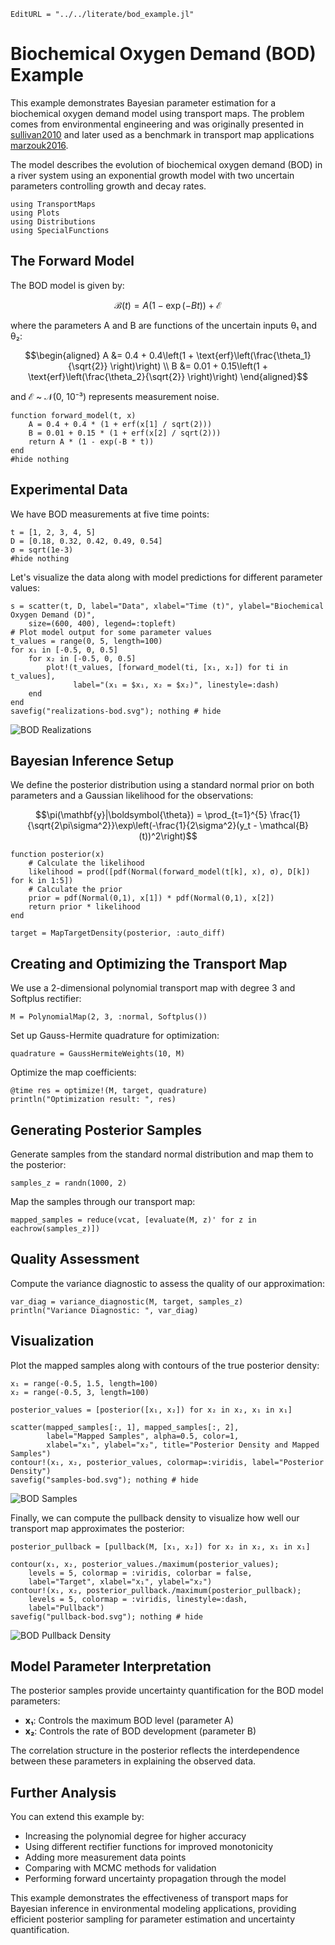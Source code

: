 ```@meta
EditURL = "../../literate/bod_example.jl"
```

# Biochemical Oxygen Demand (BOD) Example

This example demonstrates Bayesian parameter estimation for a biochemical oxygen
demand model using transport maps. The problem comes from environmental engineering
and was originally presented in [sullivan2010](@cite) and later used as a benchmark
in transport map applications [marzouk2016](@cite).

The model describes the evolution of biochemical oxygen demand (BOD) in a river system
using an exponential growth model with two uncertain parameters controlling growth
and decay rates.

````@example bod_example
using TransportMaps
using Plots
using Distributions
using SpecialFunctions
````

## The Forward Model

The BOD model is given by:
```math
\mathcal{B}(t) = A(1-\exp(-Bt))+\mathcal{E}
```
where the parameters A and B are functions of the uncertain inputs θ₁ and θ₂:
```math
\begin{aligned}
A &= 0.4 + 0.4\left(1 + \text{erf}\left(\frac{\theta_1}{\sqrt{2}} \right)\right) \\
B &= 0.01 + 0.15\left(1 + \text{erf}\left(\frac{\theta_2}{\sqrt{2}} \right)\right)
\end{aligned}
```
and ℰ ~ 𝒩(0, 10⁻³) represents measurement noise.

````@example bod_example
function forward_model(t, x)
    A = 0.4 + 0.4 * (1 + erf(x[1] / sqrt(2)))
    B = 0.01 + 0.15 * (1 + erf(x[2] / sqrt(2)))
    return A * (1 - exp(-B * t))
end
#hide nothing
````

## Experimental Data

We have BOD measurements at five time points:

````@example bod_example
t = [1, 2, 3, 4, 5]
D = [0.18, 0.32, 0.42, 0.49, 0.54]
σ = sqrt(1e-3)
#hide nothing
````

Let's visualize the data along with model predictions for different parameter values:

````@example bod_example
s = scatter(t, D, label="Data", xlabel="Time (t)", ylabel="Biochemical Oxygen Demand (D)",
    size=(600, 400), legend=:topleft)
# Plot model output for some parameter values
t_values = range(0, 5, length=100)
for x₁ in [-0.5, 0, 0.5]
    for x₂ in [-0.5, 0, 0.5]
        plot!(t_values, [forward_model(ti, [x₁, x₂]) for ti in t_values],
              label="(x₁ = $x₁, x₂ = $x₂)", linestyle=:dash)
    end
end
savefig("realizations-bod.svg"); nothing # hide
````

![BOD Realizations](realizations-bod.svg)

## Bayesian Inference Setup

We define the posterior distribution using a standard normal prior on both parameters
and a Gaussian likelihood for the observations:
```math
\pi(\mathbf{y}|\boldsymbol{\theta}) = \prod_{t=1}^{5} \frac{1}{\sqrt{2\pi\sigma^2}}\exp\left(-\frac{1}{2\sigma^2}(y_t - \mathcal{B}(t))^2\right)
```

````@example bod_example
function posterior(x)
    # Calculate the likelihood
    likelihood = prod([pdf(Normal(forward_model(t[k], x), σ), D[k]) for k in 1:5])
    # Calculate the prior
    prior = pdf(Normal(0,1), x[1]) * pdf(Normal(0,1), x[2])
    return prior * likelihood
end

target = MapTargetDensity(posterior, :auto_diff)
````

## Creating and Optimizing the Transport Map

We use a 2-dimensional polynomial transport map with degree 3 and Softplus rectifier:

````@example bod_example
M = PolynomialMap(2, 3, :normal, Softplus())
````

Set up Gauss-Hermite quadrature for optimization:

````@example bod_example
quadrature = GaussHermiteWeights(10, M)
````

Optimize the map coefficients:

````@example bod_example
@time res = optimize!(M, target, quadrature)
println("Optimization result: ", res)
````

## Generating Posterior Samples

Generate samples from the standard normal distribution and map them to the posterior:

````@example bod_example
samples_z = randn(1000, 2)
````

Map the samples through our transport map:

````@example bod_example
mapped_samples = reduce(vcat, [evaluate(M, z)' for z in eachrow(samples_z)])
````

## Quality Assessment

Compute the variance diagnostic to assess the quality of our approximation:

````@example bod_example
var_diag = variance_diagnostic(M, target, samples_z)
println("Variance Diagnostic: ", var_diag)
````

## Visualization

Plot the mapped samples along with contours of the true posterior density:

````@example bod_example
x₁ = range(-0.5, 1.5, length=100)
x₂ = range(-0.5, 3, length=100)

posterior_values = [posterior([x₁, x₂]) for x₂ in x₂, x₁ in x₁]

scatter(mapped_samples[:, 1], mapped_samples[:, 2],
        label="Mapped Samples", alpha=0.5, color=1,
        xlabel="x₁", ylabel="x₂", title="Posterior Density and Mapped Samples")
contour!(x₁, x₂, posterior_values, colormap=:viridis, label="Posterior Density")
savefig("samples-bod.svg"); nothing # hide
````

![BOD Samples](samples-bod.svg)

Finally, we can compute the pullback density to visualize how well our transport map approximates the posterior:

````@example bod_example
posterior_pullback = [pullback(M, [x₁, x₂]) for x₂ in x₂, x₁ in x₁]

contour(x₁, x₂, posterior_values./maximum(posterior_values);
    levels = 5, colormap = :viridis, colorbar = false,
    label="Target", xlabel="x₁", ylabel="x₂")
contour!(x₁, x₂, posterior_pullback./maximum(posterior_pullback);
    levels = 5, colormap = :viridis, linestyle=:dash,
    label="Pullback")
savefig("pullback-bod.svg"); nothing # hide
````

![BOD Pullback Density](pullback-bod.svg)

## Model Parameter Interpretation

The posterior samples provide uncertainty quantification for the BOD model parameters:
- **x₁**: Controls the maximum BOD level (parameter A)
- **x₂**: Controls the rate of BOD development (parameter B)

The correlation structure in the posterior reflects the interdependence between
these parameters in explaining the observed data.

## Further Analysis

You can extend this example by:
- Increasing the polynomial degree for higher accuracy
- Using different rectifier functions for improved monotonicity
- Adding more measurement data points
- Comparing with MCMC methods for validation
- Performing forward uncertainty propagation through the model

This example demonstrates the effectiveness of transport maps for Bayesian inference
in environmental modeling applications, providing efficient posterior sampling
for parameter estimation and uncertainty quantification.

